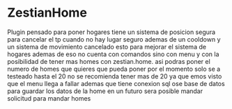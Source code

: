 # ZestianHome

Plugin pensado para poner hogares tiene un sistema de posicion segura para cancelar el tp cuando no hay lugar seguro ademas de un cooldown y un sistema de movimiento cancelado esto para mejorar el sistema de hogares ademas de eso no cuenta con comandos sino con menu y con la posibilidad de tener mas homes con zestian.home.<numero> asi podras poner el numero de homes que quieres que pueda poner por el momento solo se a testeado hasta el 20 no se recomienda tener mas de 20 ya que emos visto que el menu llega a fallar ademas que tiene conexion sql ose base de datos para guardar los datos de la home en un futuro sera posible mandar solicitud para mandar homes
